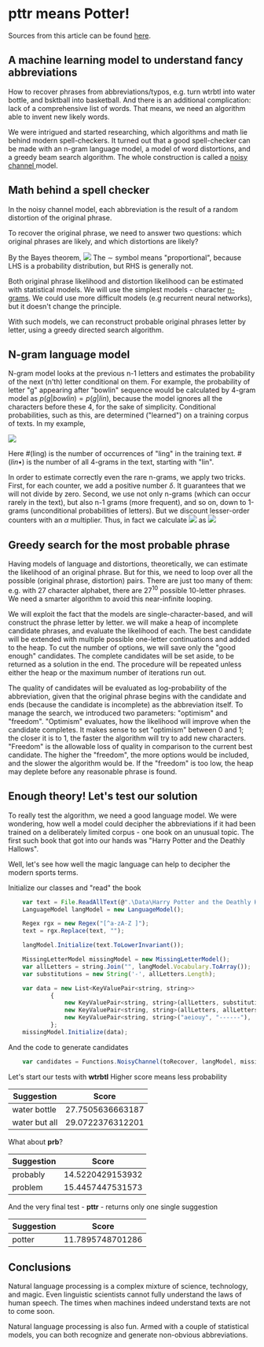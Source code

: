 # pttr means Potter!

Sources from this article can be found [here](https://github.com/mka-rainmaker/nlp-ptr).

## A machine learning model to understand fancy abbreviations 

How to recover phrases from abbreviations/typos, e.g. turn wtrbtl into water bottle, and bsktball into basketball. And there is an additional complication: lack of a comprehensive list of words. 
That means, we need an algorithm able to invent new likely words.

We were intrigued and started researching, which algorithms and math lie behind modern spell-checkers. It turned out that a good spell-checker can be made with an n-gram language model, a model of word distortions, and a greedy beam search algorithm. The whole construction is called a <a href="http://web.stanford.edu/~jurafsky/slp3/5.pdf">noisy channel </a> model.

## Math behind a spell checker

In the noisy channel model, each abbreviation is the result of a random distortion of the original phrase.

To recover the original phrase, we need to answer two questions: which original phrases are likely, and which distortions are likely?

By the Bayes theorem,
<img src="https://render.githubusercontent.com/render/math?math=p%28phrase%7Cabbreviation%29%20%5Csim%20p%28phrase%29%20p%28abbreviation%7Cphrase%29%20%3D%20%5C%5C%20%3D%20p%28phrase%29%20%5Csum%20p%28distortion%7Cphrase%29&mode=display" />
The $\sim$ symbol means "proportional", because LHS is a probability distribution, but RHS is generally not.

Both original phrase likelihood and distortion likelihood can be estimated with statistical models. We will use the simplest models - character [n-grams](https://en.wikipedia.org/wiki/N-gram). 
We could use more difficult models (e.g recurrent neural networks), but it doesn't change the principle.

With such models, we can reconstruct probable original phrases letter by letter, using a greedy directed search algorithm.


## N-gram language model

N-gram model looks at the previous n-1 letters and estimates the probability of the next (n'th) letter conditional on them. For example, the probability of letter "g" appearing after "bowlin" sequence would be calculated by 4-gram model as $p(g|bowlin)=p(g|lin)$, because the model ignores all the characters before these 4, for the sake of simplicity. Conditional probabilities, such as this, are determined ("learned") on a training corpus of texts. In my example,

<img src="https://render.githubusercontent.com/render/math?math=p%28g%7Clin%29%3D%5Cfrac%7B%5C%23%28ling%29%7D%7B%5C%23%28lin%5Cbullet%29%7D%3D%5Cfrac%7B%5C%23%28ling%29%7D%7B%5C%23%28lina%29%2B%5C%23%28linb%29%2B%5C%23%28linc%29%2B...%7D&mode=display" />

Here #(ling) is the number of occurrences of "ling" in the training text. $\#(lin\bullet)$ is the number of all 4-grams in the text, starting with "lin".

In order to estimate correctly even the rare n-grams, we apply two tricks. First, for each counter, we add a positive number $\delta$. It guarantees that we will not divide by zero. Second, we use not only n-grams (which can occur rarely in the text), but also n-1 grams (more frequent), and so on, down to 1-grams (unconditional probabilities of letters). But we discount lesser-order counters with an $\alpha$ multiplier. 
Thus, in fact we calculate <img src="https://render.githubusercontent.com/render/math?math=p%28g%7Clin%29&mode=inline" /> as
<img src="https://render.githubusercontent.com/render/math?math=p%28g%7Clin%29%3D%5Cfrac%7B%28%5C%23%28ling%29%2B1%29%20%2B%20%5Calpha%20%28%5C%23%28ing%29%2B1%29%20%2B%20%5Calpha%5E2%20%28%5C%23%28ng%29%2B1%29%20%2B%20%5Calpha%5E3%20%28%5C%23%28g%29%2B1%29%7D%7B%28%5C%23%28lin%5Cbullet%29%2B1%29%20%2B%20%5Calpha%20%28%5C%23%28in%5Cbullet%29%2B1%29%20%2B%20%5Calpha%5E2%20%28%5C%23%28n%5Cbullet%29%2B1%29%20%2B%20%5Calpha%5E3%20%28%5C%23%28%5Cbullet%29%2B1%29%7D&mode=display" />

## Greedy search for the most probable phrase

Having models of language and distortions, theoretically, we can estimate the likelihood of an original phrase. But for this, we need to loop over all the possible (original phrase, distortion) pairs. There are just too many of them: e.g. with 27 character alphabet, there are  $27^{10}$ possible 10-letter phrases. We need a smarter algorithm to avoid this near-infinite looping.

We will exploit the fact that the models are single-character-based, and will construct the phrase letter by letter. we will make a heap of incomplete candidate phrases, and evaluate the likelihood of each. The best candidate will be extended with multiple possible one-letter continuations and added to the heap. To cut the number of options, we will save only the "good enough" candidates. The complete candidates will be set aside, to be returned as a solution in the end. The procedure will be repeated unless either the heap or the maximum number of iterations run out.

The quality of candidates will be evaluated as log-probability of the abbreviation, given that the original phrase begins with the candidate and ends (because the candidate is incomplete) as the abbreviation itself. To manage the search, we introduced two parameters: "optimism" and "freedom". "Optimism" evaluates, how the likelihood will improve when the candidate completes. It makes sense to set "optimism" between 0 and 1; the closer it is to 1, the faster the algorithm will try to add new characters. "Freedom" is the allowable loss of quality in comparison to the current best candidate. The higher the "freedom", the more options would be included, and the slower the algorithm would be. If the "freedom" is too low, the heap may deplete before any reasonable phrase is found.

## Enough theory! Let's test our solution

To really test the algorithm, we need a good language model. We were wondering, how well a model could decipher the abbreviations if it had been trained on a deliberately limited corpus - one book on an unusual topic. The first such book that got into our hands was "Harry Potter and the Deathly Hallows". 

Well, let's see how well the magic language can help to decipher the modern sports terms.

Initialize our classes and "read" the book

```javascript
    var text = File.ReadAllText(@".\Data\Harry Potter and the Deathly Hallows.txt");
    LanguageModel langModel = new LanguageModel();

    Regex rgx = new Regex("[^a-zA-Z ]");
    text = rgx.Replace(text, "");

    langModel.Initialize(text.ToLowerInvariant());

    MissingLetterModel missingModel = new MissingLetterModel();
    var allLetters = string.Join("", langModel.Vocabulary.ToArray());
    var substitutions = new String('-', allLetters.Length);

    var data = new List<KeyValuePair<string, string>>
            {
                new KeyValuePair<string, string>(allLetters, substitutions),
                new KeyValuePair<string, string>(allLetters, allLetters),
                new KeyValuePair<string, string>("aeiouy", "------"),
            };
    missingModel.Initialize(data);
```

And the code to generate candidates
```javascript
    var candidates = Functions.NoisyChannel(toRecover, langModel, missingModel);
```

Let's start our tests with **wtrbtl**
Higher score means less probability

| Suggestion| Score|
|--|--|
|water bottle | 27.7505636663187 |
|water but all|29.0722376312201|

What about **prb**?

|Suggestion|Score  |
|--|--|
| probably | 14.5220429153932 |
|problem|15.4457447531573|

And the very final test - **pttr** - returns only one single suggestion

|Suggestion|Score  |
|--|--|
| potter| 11.7895748701286 |

## Conclusions

Natural language processing is a complex mixture of science, technology, and magic. Even linguistic scientists cannot fully understand the laws of human speech. The times when machines indeed understand texts are not to come soon.

Natural language processing is also fun. Armed with a couple of statistical models, you can both recognize and generate non-obvious abbreviations.
